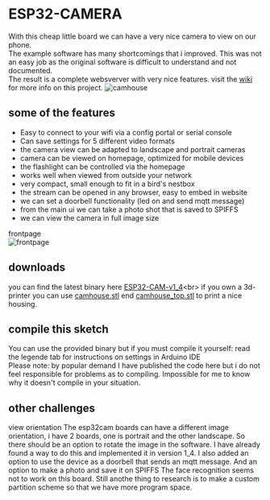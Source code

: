 # ESP32-CAMERA
With this cheap little board we can have a very nice camera to view on our phone. <br> 
The example software has many shortcomings that i improved. This was not an easy job as the original software is difficult to understand and not documented.<br>The result is a complete websverver with very nice features. visit the [wiki](https://github.com/patience4711/ESP32-CAMERA/wiki) for more info on this project.
![camhouse](https://github.com/patience4711/ESP32-CAMERA/assets/12282915/22a264fe-db46-47ee-ad5b-8151959807ca)

## some of the features
- Easy to connect to your wifi via a config portal or serial console
- Can save settings for 5 different video formats
- the camera view can be adapted to landscape and portrait cameras
- camera can be viewed on homepage, optimized for mobile devices
- the flashlight can be controlled via the homepage
- works well when viewed from outside your network
- very compact, small enough to fit in a bird's nestbox
- the stream can be opened in any browser, easy to embed in website
- we can set a doorbell functionality (led on and send mqtt message)
- from the main ui we can take a photo shot that is saved to SPIFFS
- we can view the camera in full image size

frontpage<br>
![frontpage](https://github.com/patience4711/ESP32-CAMERA/assets/12282915/8f36c851-44fa-4af4-b76c-91c57271dad5)

   
## downloads
you can find the latest binary here [ESP32-CAM-v1_4]([https://github.com/patience4711/ESP32-CAMERA/blob/main/ESP32-CAM_v1_3.ino.esp32.bin](https://github.com/patience4711/ESP32-CAMERA/blob/main/ESP32-CAM_v1_4-exp.ino.esp32.bin))<br>
if you own a 3d-printer you can use [camhouse.stl](https://github.com/patience4711/ESP32-CAMERA/blob/main/camhouse.stl) end [camhouse_top.stl](https://github.com/patience4711/ESP32-CAMERA/blob/main/camhouse_TOP.stl) to print a nice housing.

## compile this sketch
You can use the provided binary but if you must compile it yourself: read the legende tab for instructions on settings in Arduino IDE
<br>Please note: by popular demand I have published the code here but i do not feel responsible for problems as to compiling. Impossible for me to know why it doesn't compile in your situation.

## other challenges
view orientation
The esp32cam boards can have a different image orientation, i have 2 boards, one is portrait and the other landscape. So there should be an option to rotate the image in the software. I have already found a way to do this and implemented it in version 1_4.
I also added an option to use the device as a doorbell that sends an mqtt message. And an option to make a photo and save it on SPIFFS
The face recognition seems not to work on this board. Still anothe thing to research is to make a custom partition scheme so that we have more program space.
